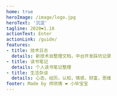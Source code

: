 ```yaml
---
home: true
heroImage: /image/logo.jpg
heroText: '沉淀'
tagline: 2020❤️1.18
actionText: Enter
actionLink: /guide/
features:
- title: 技术日志
  details: 新技术自整理文档，中台开发踩坑记录
- title: 读书笔记
  details: 个人读书笔记整理
- title: 生活杂谈
  details: 心态，经历，认知，情感，财富，思维
footer: Made by 师欣倩 ❤️ 小毕宝宝 
---
```

